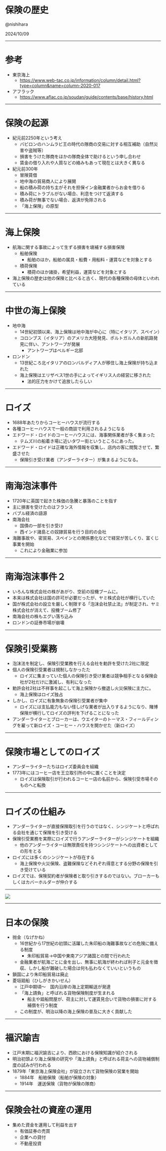 # 保険の歴史

@nishihara

2024/10/09

---

# 参考

- 東京海上
  - <https://www.web-tac.co.jp/information/column/detail.html?type=column&name=column-2020-017>
- アフラック
  - <https://www.aflac.co.jp/soudan/guide/contents/base/history.html>

---

# 保険の起源

- 紀元前2250年という考え
  - バビロンのハンムラビ王の時代の隊商の交易に対する相互補助（自然災害や盗賊等）
  - 損害をうけた隊商をほかの隊商全体で助けるという申し合わせ
  - 賃金の借り入れや人質などの絡みもあって現在とは大きく異なる
- 紀元前300年
  - 冒険賃借
  - 地中海の貿易商人により展開
  - 船の積み荷の持ち主がそれを担保イン金融業者からお金を借りる
  - 積み荷にトラブルがない場合、利息をつけて返済する
  - 積み荷が無事でない場合、返済が免除される
  - 「海上保険」の原型

---

# 海上保険

- 航海に関する事故によって生ずる損害を塡補する損害保険
  - 船舶保険
    - 船舶のほか，船舶の属具・船費・用船料・運賃などを対象とする
  - 積荷保険
    - 積荷のほか諸掛，希望利益，運賃などを対象とする
- 海上保険の歴史は他の保険と比べると古く、現代の各種保険の母体といわれている

---

# 中世の海上保険

- 地中海
  - 14世紀初頭以来、海上保険は地中海が中心に（特にイタリア、スペイン）
  - コロンブス（イタリア）のアメリカ大陸発見、ポルトガル人の新航路発見に伴い、アントワープが発展
    - アントワープはベルギー北部
- ロンドン
  - 13世紀ころ北イタリアのロンバルディア人が移住し海上保険が持ち込まれた
  - 海上保険はエリザベス1世の手によってイギリス人の経営に移された
    - 法的圧力をかけて追放したらしい

---

# ロイズ

- 1688年あたりからコーヒーハウスが流行する
- 各種コーヒーハウスで一般の商談で利用されるようになる
- エドワード・ロイドのコーヒーハウスには、海事関係業者が多く集まった
  - テムズ川の船着き場に近いタワー街というところにあった。
- エドワード・ロイドは正確な海外情報を収集し、店内の客に閲覧させて、繁盛させた
  - 保険引き受け業者（アンダーライター）が集まるようになる。

---

# 南海泡沫事件

- 1720年に英国で起きた株価の急騰と暴落のことを指す
- 主に損害を受けたのはフランス
- バブル経済の語源
- 南海会社
  - 国債の一部を引き受け
  - 西インド諸島との奴隷貿易を行う目的の会社
- 海難事故や、密貿易、スペインとの関係悪化などで経営が苦しくり、富くじ事業を開始
  - これにより金融業に参加

---

# 南海泡沫事件２

- いろんな株式会社の株があがり、空前の投機ブームに。
- 本来は株式会社は国の許可が必要だったが、ヤミ株式会社が横行していた
- 国が株式会社の設立を厳しく制限する「泡沫会社禁止法」が制定され、ヤミ株式会社が消えて、投機ブーム修了
- 南海会社の株もエグい落ち込み
- ロンドンの証券市場が崩壊

---

# 保険引受業務

- 泡沫法を制定し、保険引受業務を行える会社を勅許を受けた2社に限定
- 個人の保険引受業者は規制しなかったた
  - ロイズに集まっていた個人の保険引き受け業者は競争相手となる保険会社が2社だけに激減し、有利になった
- 勅許会社2社は不祥事を起こして海上保険から撤退し火災保険に主力に。
  - 海上保険はロイズ独占
- しかし、ロイズに有象無象の保険引受業者が集中
  - ロイズには支払能力もない怪しげな業者が出入りするようになり、賭博保険が横行してロイズの評判を下げることになった
- アンダーライターとブローカーは、ウエイターのトーマス・フィールディングを雇って新ロイズ・コーヒー・ハウスを開かせた（新ロイズ）

---

# 保険市場としてのロイズ

- アンダーライターたちはロイズ委員会を組織
- 1773年にはコーヒー店を王立取引所の中に置くことを決定
  - ロイズは保険取引が行われるコーヒー店の名前から、保険引受市場そのものへと転換

---

# ロイズの仕組み

- アンダーライターが直接保険取引を行うのではなく、シンジケートと呼ばれる会社を通じて保険を引き受ける
- 保険引受業務を実際にロイズで行うアンダーライターがシンジケートを組織
  - 他のアンダーライターは無限責任を持つシンジケートへの出資者としての形をとる
- ロイズには多くのシンジケートが存在する
  - 海上保険や火災保険、盗難保険などそれぞれ得意とする分野の保険を引き受けている
- ロイズでは、保険契約者が保険者と取り引きするのではない。ブローカーもしくはカバーホルダーが仲介する

---

<img src="https://cdn-ak.f.st-hatena.com/images/fotolife/s/sheep2015/20220311/20220311231432.jpg">

---

# 日本の保険

- 抛金（なげかね）
  - 16世紀から17世紀の初頭に活躍した朱印船の海難事故などの危険に備える制度
    - 朱印船貿易→中国や東南アジア諸国との間で行われた
  - 金融業者が航海ごとに金を出し、無事に航海が終われば利子と元金を徴収、しかし船が難破した場合は何も払わなくていいというもの
- 鎖国により朱印船貿易は廃止
- 菱垣廻船（ひしがきかいせん）
  - 江戸中期頃～　国内沿岸の海上定期輸送が発達
  - 「海上請負」と呼ばれる貨物保険制度が生まれる
    - 船主や廻船問屋が、荷主に対して運賃見合いで貨物の損害に対する補償を行う制度
  - この制度が、明治以降の海上保険の普及に大きく貢献した

---

# 福沢諭吉

- 江戸末期に福沢諭吉により、西欧における保険知識が紹介される
- 明治初頭より海上保険の研究や「海上請負」と呼ばれる荷主への貨物補償制度の試みが行われる
- 1879年「東京海上保険会社」が設立されて貨物保険の営業を開始
  - 1884年　船舶保険（船舶が保険の対象）
  - 1914年　運送保険（貨物が保険の隊商）

---

# 保険会社の資産の運用

- 集めた資金を運用して利益を出す
  - 有価証券の売買
  - 企業への貸付
  - 不動産投資
